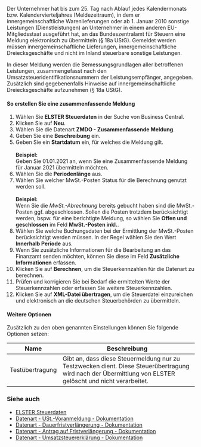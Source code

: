 Der Unternehmer hat bis zum 25. Tag nach Ablauf jedes Kalendermonats bzw. Kalendervierteljahres (Meldezeitraum), in dem er innergemeinschaftliche Warenlieferungen oder ab 1. Januar 2010 sonstige Leistungen (Dienstleistungen) an Unternehmer in einem anderen EU-Mitgliedsstaat ausgeführt hat, an das Bundeszentralamt für Steuern eine Meldung elektronisch zu übermitteln (§ 18a UStG). Gemeldet werden müssen innergemeinschaftliche Lieferungen, innergemeinschaftliche Dreiecksgeschäfte und nicht im Inland steuerbare sonstige Leistungen.

In dieser Meldung werden die Bemessungsgrundlagen aller betroffenen Leistungen, zusammengefasst nach den Umsatzsteueridentifikationsnummern der Leistungsempfänger, angegeben. Zusätzlich sind gegebenenfalls Hinweise auf innergemeinschaftliche Dreiecksgeschäfte aufzunehmen (§ 18a UStG).

#### So erstellen Sie eine zusammenfassende Meldung
1. Wählen Sie **ELSTER Steuerdaten** in der Suche von Business Central.
2. Klicken Sie auf **Neu**.
3. Wählen Sie die Datenart **ZMDO - Zusammenfassende Meldung**.
4. Geben Sie eine **Beschreibung** ein.
5. Geben Sie ein **Startdatum** ein, für welches die Meldung gilt.<br><br>**Beispiel:**<br>Geben Sie 01.01.2021 an, wenn Sie eine Zusammenfassende Meldung für Januar 2021 übermitteln möchten.
6. Wählen Sie die **Periodenlänge** aus.
7. Wählen Sie welcher MwSt.-Posten Status für die Berechnung genutzt werden soll.<br><br>**Beispiel:**<br>Wenn Sie die *MwSt.-Abrechnung* bereits gebucht haben sind die MwSt.-Posten ggf. abgeschlossen. Sollen die Posten trotzdem berücksichtigt werden, bspw. für eine berichtigte Meldung, so wählen Sie **Offen und geschlossen** im Feld **MwSt.-Posten inkl.**.
8. Wählen Sie welche Buchungsdaten bei der Ermittlung der MwSt.-Posten berücksichtigt werden müssen. In der Regel wählen Sie den Wert **Innerhalb Periode** aus.
9. Wenn Sie zusätzliche Informationen für die Bearbeitung an das Finanzamt senden möchten, können Sie diese im Feld **Zusätzliche Informationen** erfassen.
10. Klicken Sie auf **Berechnen**, um die Steuerkennzahlen für die Datenart zu berechnen.
11. Prüfen und korrigieren Sie bei Bedarf die ermittelten Werte der Steuerkennzahlen oder erfassen Sie weitere Steuerkennzahlen.
12. Klicken Sie auf **XML-Datei übertragen**, um die Steuerdatei einzureichen und elektronisch an die deutschen Steuerbehörden zu übermitteln.

#### Weitere Optionen
Zusätzlich zu den oben genannten Einstellungen können Sie folgende Optionen setzen:

| Name | Beschreibung |
| --- | --- |
| Testübertragung | Gibt an, dass diese Steuermeldung nur zu Testzwecken dient. Diese Steuerübertragung wird nach der Übermittlung von ELSTER gelöscht und nicht verarbeitet. |

### Siehe auch
- [ELSTER Steuerdaten](../elster-tax-statements)
- [Datenart - USt.-Voranmeldung - Dokumentation](../elster-sales-vat-adv-notification/)
- [Datenart - Dauerfristverlängerung - Dokumentation](../elster-permanent-time-extension/)
- [Datenart - Antrag auf Fristverlängerung - Dokumentation](../elster-request-for-time-extension/)
- [Datenart - Umsatzsteuererklärung - Dokumentation](../elster-annual-vat-return/)